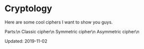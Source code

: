 # Cryptology

Here are some cool ciphers I want to show you guys.

Parts:\n
Classic cipher\n
Symmetric cipher\n
Asymmetric cipher\n

Updated: 2019-11-02

